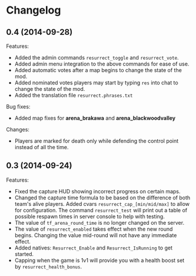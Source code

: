 # Changelog

## 0.4 (2014-09-28)

Features:

+ Added the admin commands `resurrect_toggle` and `resurrect_vote`.
+ Added admin menu integration to the above commands for ease of use.
+ Added automatic votes after a map begins to change the state of the mod.
+ Added nominated votes players may start by typing `res` into chat to change the state of the mod.
+ Added the translation file `resurrect.phrases.txt`

Bug fixes:
+ Added map fixes for **arena_brakawa** and **arena_blackwoodvalley**

Changes:

+ Players are marked for death only while defending the control point instead of all the time.

## 0.3 (2014-09-24)

Features:

+ Fixed the capture HUD showing incorrect progress on certain maps.
+ Changed the capture time formula to be based on the difference of both team's alive players. Added cvars `resurrect_cap_[min/mid/max]` to allow for configuration. The command `resurrect_test` will print out a table of possible respawn times in server console to help with testing.
+ The value of `tf_arena_round_time` is no longer changed on the server.
+ The value of `resurrect_enabled` takes effect when the new round begins. Changing the value mid-round will not have any immediate effect.
+ Added natives: `Resurrect_Enable` and `Resurrect_IsRunning` to get started.
+ Capping when the game is 1v1 will provide you with a health boost set by `resurrect_health_bonus`.
